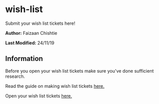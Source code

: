 # wish-list
Submit your wish list tickets here!

**Author:** Faizaan Chishtie

**Last Modified:** 24/11/19

## Information

Before you open your wish list tickets make sure you've done sufficient research.

Read the guide on making wish list tickets [here.](https://github.com/uOttawaDrone/wish-list/blob/master/docs/HOWTO.md)

Open your wish list tickets [here.](https://github.com/uOttawaDrone/wish-list/issues)
